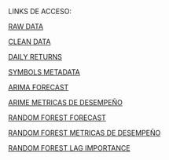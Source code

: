 LINKS DE ACCESO:

[RAW DATA]([https://www.youtube.com/watch?v=EWm7AnFVSAU](https://docs.google.com/spreadsheets/d/e/2PACX-1vQJhwKp9kXl0ta8NsK9oKwNOPw8pBNldvR2_am8SOuJidAuywapixZ03kL__IqAOZZUsX1ctCGd1lfp/pub?output=csv))

[CLEAN DATA](https://docs.google.com/spreadsheets/d/e/2PACX-1vQ5CdKArYSZRLwz_oUOt11DIdggIqw-r-g-A_-YGhcgzUrpvCpBKwbshEHMXjlHTPiZBVESaFWknrlw/pub?output=csv)

[DAILY RETURNS](https://docs.google.com/spreadsheets/d/e/2PACX-1vRf4KiEDVFN7UI55AWLFld0o-u2vcaDzcLwt1Dtw9_Oz5Xd9AL5fdUn_OGMnIxsR6BBS3baUFzGL0Wz/pub?output=csv)

[SYMBOLS METADATA](https://docs.google.com/spreadsheets/d/e/2PACX-1vQAvKRTAzVRICsIGBZRTjpVzLzDpNzRhHzZ4A7paOCqsHtNMaWHD9uLoDVuIR52SWBPNB0U2S8QKnU0/pub?output=csv)

[ARIMA FORECAST](https://docs.google.com/spreadsheets/d/e/2PACX-1vQUEJBMKGicFhgS7GtZDsJ_ThOQr1e8mnnkoTUlAU7wlQu3LWFdfeJ7Z7O9AyKFkVvwLVkAXvlNCALE/pub?output=csv)

[ARIME METRICAS DE DESEMPEÑO](https://docs.google.com/spreadsheets/d/e/2PACX-1vTvkHy1k386DcTOvORDrIyYSM083xXUm68_Ntn2eK-66oSC4tvElbLLLtDzag-A3AHWOgZmhw5A_9qz/pub?output=csv)

[RANDOM FOREST FORECAST](https://docs.google.com/spreadsheets/d/e/2PACX-1vTLzF2EbyeJN8G8BDdM6vS-gkWzB7ZG6w75grFWIGwnFszTUw5tFAAjxVIPg-HuGUTelWLEKZd-HeTS/pub?output=csv)

[RANDOM FOREST METRICAS DE DESEMPEÑO](https://docs.google.com/spreadsheets/d/e/2PACX-1vQqZ5pYqdb7zQSQCAkb56Sxn-wo8EMNjCMdbOjCwUCI2BP-fbSUmZcrfo8GgJa9H_qWcoaGetY_dgOU/pub?output=csv)

[RANDOM FOREST LAG IMPORTANCE](https://docs.google.com/spreadsheets/d/e/2PACX-1vRQOjuixfVwi1sc2Em8QB7qdBXALYH9yXABAuwNNX2TbHeEBBEyYGC5BaOGWRv3h2d8EdY61cZNmk4e/pub?output=csv)



